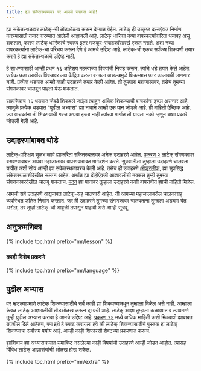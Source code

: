 ```yaml
---
title: ह्या संकेतस्थळावर वर आपले स्वागत आहे!
---
```


ह्या संकेतस्थळावर लाटेक्-ची तोंडओळख करून देण्यात येईल. लाटेक् ही उत्कृष्ट दस्तऐवज निर्माण
करण्यासाठी तयार करण्यात आलेली आज्ञावली आहे. लाटेक् धारिका नव्या वापरकर्त्यांकरिता
भयावह असू शकतात, कारण लाटेक् धारिकांचे स्वरूप इतर मजकूर-संपादकांसारखे एकल नसते.
अशा नव्या वापरकर्त्यांना लाटेक्-चा परिचय करून देणे हे आमचे उद्दिष्ट आहे. लाटेक्-ची एकच
सर्वंकष शिकवणी तयार करणे हे ह्या संकेतस्थळाचे उद्दिष्ट नाही.

हे साधण्यासाठी आम्ही प्रथम १६ अतिशय महत्त्वाच्या विषयांची निवड करून, त्यांचे धडे तयार केले
आहेत. प्रत्येक धडा ठरावीक विषयावर लक्ष केंद्रित करून बनवला असल्यामुळे शिकण्यास फार कालावधी
लागणार नाही. प्रत्येक धड्यात आम्ही काही उदाहरणे तयार केली आहेत. ती तुम्हाला महाजालावर, तसेच
तुमच्या संगणकावर चालवून पाहता येऊ शकतात.

साहजिकच १६ धड्यात जेवढे शिकवले जाईल त्याहून अधिक शिकण्याची वाचकांना इच्छा असणार आहे.
त्यामुळे प्रत्येक धड्यात "पुढील अभ्यास" ह्या नावाने आम्ही एक पान जोडले आहे. ही माहिती ऐच्छिक आहे.
ज्या वाचकांना ती शिकण्याची गरज अथवा इच्छा नाही त्यांच्या मार्गात ती यायला नको म्हणून अशा प्रकारे
जोडली गेली आहे.

## उदाहरणांबाबत थोडे

लाटेक्-प्रशिक्षण सुलभ व्हावे ह्याकरिता संकेतस्थळावर अनेक उदाहरणे आहेत. [प्रकरण २](lesson-02)
लाटेक् संगणकावर बसवण्याबाबत अथवा महाजालावर वापरण्याबाबत
मार्गदर्शन करते. सुरुवातीला तुम्हाला उदाहरणे चालवता यावीत अशी सोय आम्ही ह्या संकेतस्थळावरच
केली आहे. तसेच ही उदाहरणे [ओव्हरलीफ](https://www.overleaf.com), ह्या सुप्रसिद्ध संकेतस्थळाशीदेखील 
संलग्न आहेत. अर्थात ह्या दोहोंऐवजी आज्ञावलीची नक्कल तुम्ही तुमच्या संगणकावरदेखील चालवू शकताच.
[मदत](help) ह्या पानावर तुम्हाला उदाहरणे कशी वापरावीत ह्याची माहिती मिळेल.

आमची सर्व उदाहरणे अद्ययावत लाटेक्-सह चालणारी आहेत. ती आमच्या महाजालावरील चालकांसह
व्यवस्थित फलित निर्माण करतात. जर ही उदाहरणे तुमच्या संगणकावर चालवताना तुम्हाला अडचण येत असेल,
तर तुम्ही लाटेक्-ची आवृत्ती तपासून पाहावी असे आम्ही सुचवू.

## अनुक्रमणिका

{% include toc.html  prefix="mr/lesson" %}

### काही विशेष प्रकरणे

{% include toc.html  prefix="mr/language" %}


## पुढील अभ्यास

वर म्हटल्याप्रमाणे लाटेक् शिकण्यासाठीचे सर्व काही ह्या शिकवण्यांमधून तुम्हाला मिळेल
असे नाही. आम्हाला केवळ लाटेक् आज्ञावलीची तोंडओळख करून द्यायची आहे. लाटेक् आज्ञा
तुम्हाला कळाव्यात व त्याप्रमाणे तुम्ही पुढील अभ्यास करावा हे आमचे उद्दिष्ट आहे.
[प्रकरण १६](lesson-16) मध्ये अधिक माहिती कशी मिळवावी ह्याबाबत तपशील दिले आहेतच,
पण इथे हे स्पष्ट करायला हवे की लाटेक् शिकण्यासाठीचे पुस्तक हा लाटेक् शिकण्याचा सर्वोत्तम पर्याय
आहे. आम्ही काही शिफारसी शेवटच्या प्रकरणात करूच.

ह्याशिवाय ह्या अभ्यासक्रमात समाविष्ट नसलेल्या काही विषयांची उदाहरणे आम्ही जोडत आहोत.
त्यासह विविध लाटेक् आज्ञासंचांची ओळख होऊ शकेल.
    
{% include toc.html prefix="mr/extra" %}

